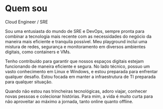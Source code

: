 # Quem sou



Cloud Engineer / SRE

Sou uma entusiasta do mundo de SRE e DevOps, sempre pronta para combinar a tecnologia mais recente com as necessidades do negócio da maneira mais eficiente e tranquila possível. Meu playground inclui uma mistura de redes, segurança e monitoramento em diversos ambientes digitais, como containers e VMs.

Tenho contribuído para garantir que nossos espaços digitais estejam funcionando de maneira eficiente e segura. 
No lado técnico, possuo um vasto conhecimento em Linux e Windows, e estou preparada para enfrentar qualquer desafio.
Estou focada em manter a infraestrutura de TI preparada para qualquer situação.

Quando não estou nas trincheiras tecnológicas, adoro viajar, conhecer novas pessoas e colecionar histórias. 
Para mim, a vida é muito curta para não aproveitar ao máximo a jornada, tanto online quanto offline.
